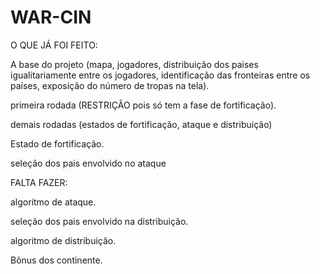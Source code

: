 # WAR-CIN

O QUE JÁ FOI FEITO:

A base do projeto (mapa, jogadores, distribuição dos paises igualitariamente entre os jogadores, identificação das fronteiras entre os países, exposição do número de tropas na tela).

primeira rodada (RESTRIÇÃO pois só tem a fase de fortificação).

demais rodadas (estados de fortificação, ataque e distribuição)

Estado de fortificação.

seleção dos pais envolvido no ataque

FALTA FAZER:

algoritmo de ataque.

seleção dos pais envolvido na distribuição.

algoritmo de distribuição.

Bônus dos continente.



